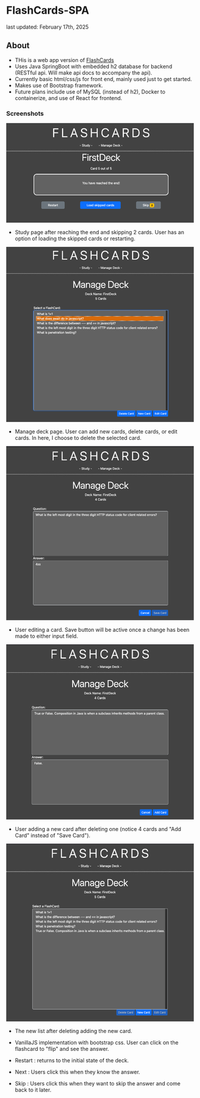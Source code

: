 # FlashCards-SPA
last updated: February 17th, 2025
## About

- THis is a web app version of [FlashCards](https://github.com/knangcas/FlashCards)
- Uses Java SpringBoot with embedded h2 database for backend (RESTful api. Will make api docs to accompany the api).
- Currently basic html/css/js for front end, mainly used just to get started.
- Makes use of Bootstrap framework.
- Future plans include use of MySQL (instead of h2), Docker to containerize, and use of React for frontend.

### Screenshots

![Screenshot2](https://github.com/knangcas/SpringbootFlashcards/blob/main/screenshots/ss2.png?raw=true)

- Study page after reaching the end and skipping 2 cards. User has an option of loading the skipped cards or restarting. 

![Screenshot3](https://github.com/knangcas/SpringbootFlashcards/blob/main/screenshots/ss3.png?raw=true)

- Manage deck page. User can add new cards, delete cards, or edit cards. In here, I choose to delete the selected card.

![Screenshot4](https://github.com/knangcas/SpringbootFlashcards/blob/main/screenshots/ss4.png?raw=true)

- User editing a card. Save button will be active once a change has been made to either input field. 

![Screenshot5](https://github.com/knangcas/SpringbootFlashcards/blob/main/screenshots/ss5.png?raw=true)

- User adding a new card after deleting one (notice 4 cards and "Add Card" instead of "Save Card").

![Screenshot6](https://github.com/knangcas/SpringbootFlashcards/blob/main/screenshots/ss6.png?raw=true)

- The new list after deleting adding the new card.

- VanillaJS implementation with bootstrap css. User can click on the flashcard to "flip" and see the answer. 
- Restart : returns to the initial state of the deck. 
- Next : Users click this when they know the answer. 
- Skip : Users click this when they want to skip the answer and come back to it later. 
